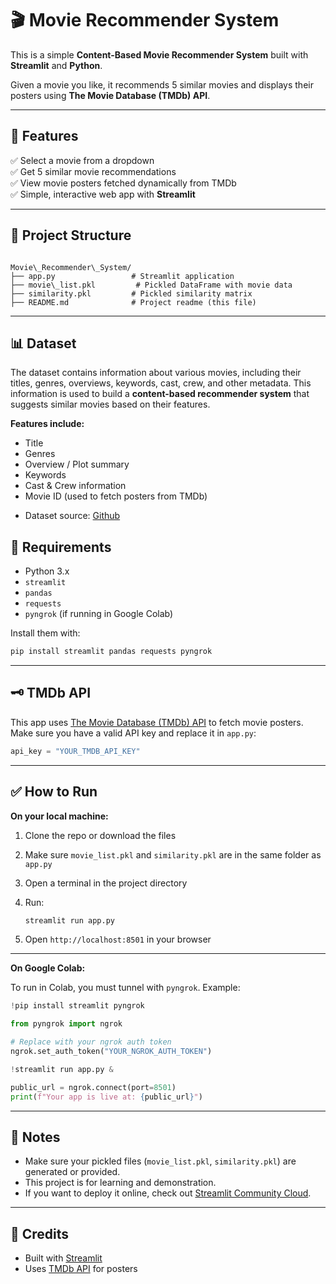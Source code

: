 # 🎬 Movie Recommender System

This is a simple **Content-Based Movie Recommender System** built with **Streamlit** and **Python**.

Given a movie you like, it recommends 5 similar movies and displays their posters using **The Movie Database (TMDb) API**.

---

## 🚀 Features

✅ Select a movie from a dropdown  
✅ Get 5 similar movie recommendations  
✅ View movie posters fetched dynamically from TMDb  
✅ Simple, interactive web app with **Streamlit**

---

## 📂 Project Structure

```

Movie\_Recommender\_System/
├── app.py                 # Streamlit application
├── movie\_list.pkl         # Pickled DataFrame with movie data
├── similarity.pkl         # Pickled similarity matrix
├── README.md              # Project readme (this file)

````

---

## 📊 Dataset

The dataset contains information about various movies, including their titles, genres, overviews, keywords, cast, crew, and other metadata.
This information is used to build a **content-based recommender system** that suggests similar movies based on their features.

**Features include:**

* Title
* Genres
* Overview / Plot summary
* Keywords
* Cast & Crew information
* Movie ID (used to fetch posters from TMDb)
- Dataset source: [Github](https://github.com/Bishaljay/Movie_Recommender_System/blob/main/Datasets.zip)

## 🔧 Requirements

- Python 3.x  
- `streamlit`  
- `pandas`  
- `requests`  
- `pyngrok` (if running in Google Colab)  

Install them with:

```bash
pip install streamlit pandas requests pyngrok
````

---

## 🗝️ TMDb API

This app uses [The Movie Database (TMDb) API](https://www.themoviedb.org/documentation/api) to fetch movie posters.
Make sure you have a valid API key and replace it in `app.py`:

```python
api_key = "YOUR_TMDB_API_KEY"
```

---

## ✅ How to Run

**On your local machine:**

1. Clone the repo or download the files
2. Make sure `movie_list.pkl` and `similarity.pkl` are in the same folder as `app.py`
3. Open a terminal in the project directory
4. Run:

   ```bash
   streamlit run app.py
   ```
5. Open `http://localhost:8501` in your browser

---

**On Google Colab:**

To run in Colab, you must tunnel with `pyngrok`.
Example:

```python
!pip install streamlit pyngrok

from pyngrok import ngrok

# Replace with your ngrok auth token
ngrok.set_auth_token("YOUR_NGROK_AUTH_TOKEN")

!streamlit run app.py &

public_url = ngrok.connect(port=8501)
print(f"Your app is live at: {public_url}")
```

---

## 📌 Notes

* Make sure your pickled files (`movie_list.pkl`, `similarity.pkl`) are generated or provided.
* This project is for learning and demonstration.
* If you want to deploy it online, check out [Streamlit Community Cloud](https://streamlit.io/cloud).

---

## 🤝 Credits

* Built with [Streamlit](https://streamlit.io)
* Uses [TMDb API](https://www.themoviedb.org) for posters
